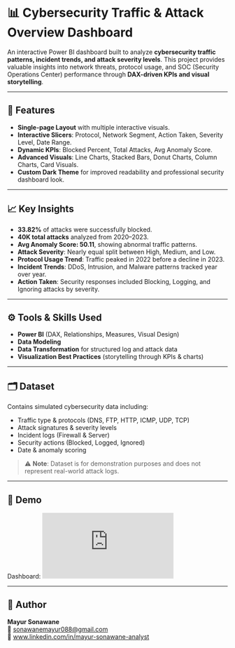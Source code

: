 # 📊 Cybersecurity Traffic & Attack Overview Dashboard  

An interactive Power BI dashboard built to analyze **cybersecurity traffic patterns, incident trends, and attack severity levels**. This project provides valuable insights into network threats, protocol usage, and SOC (Security Operations Center) performance through **DAX-driven KPIs and visual storytelling**.  

---

## 🚀 Features  
- **Single-page Layout** with multiple interactive visuals.  
- **Interactive Slicers**: Protocol, Network Segment, Action Taken, Severity Level, Date Range.  
- **Dynamic KPIs**: Blocked Percent, Total Attacks, Avg Anomaly Score.  
- **Advanced Visuals**: Line Charts, Stacked Bars, Donut Charts, Column Charts, Card Visuals.  
- **Custom Dark Theme** for improved readability and professional security dashboard look.  

---

## 📈 Key Insights  
- **33.82%** of attacks were successfully blocked.  
- **40K total attacks** analyzed from 2020–2023.  
- **Avg Anomaly Score: 50.11**, showing abnormal traffic patterns.  
- **Attack Severity**: Nearly equal split between High, Medium, and Low.  
- **Protocol Usage Trend**: Traffic peaked in 2022 before a decline in 2023.  
- **Incident Trends**: DDoS, Intrusion, and Malware patterns tracked year over year.  
- **Action Taken**: Security responses included Blocking, Logging, and Ignoring attacks by severity.  

---

## ⚙️ Tools & Skills Used  
- **Power BI** (DAX, Relationships, Measures, Visual Design)  
- **Data Modeling**  
- **Data Transformation** for structured log and attack data  
- **Visualization Best Practices** (storytelling through KPIs & charts)  

---

## 🗂️ Dataset  
Contains simulated cybersecurity data including:  
- Traffic type & protocols (DNS, FTP, HTTP, ICMP, UDP, TCP)  
- Attack signatures & severity levels  
- Incident logs (Firewall & Server)  
- Security actions (Blocked, Logged, Ignored)  
- Date & anomaly scoring  

> ⚠️ **Note**: Dataset is for demonstration purposes and does not represent real-world attack logs.  

---

## 📎 Demo   
Dashboard: ![Dashboard Preview](https://github.com/sonawanemayur088/Cybersecurity/blob/main/Cybersecurity%20Traffic%20%26%20Attack%20Overview.pdf)  

---

## 👤 Author  
**Mayur Sonawane**  
📧 sonawanemayur088@gmail.com  
🔗 www.linkedin.com/in/mayur-sonawane-analyst  

